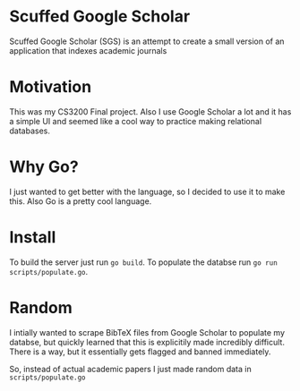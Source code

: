 # Scuffed Google Scholar
Scuffed Google Scholar (SGS) is an attempt to create a small version
of an application that indexes academic journals

# Motivation
This was my CS3200 Final project. Also I use Google Scholar a lot and it
has a simple UI and seemed like a cool way to practice making relational
databases.

# Why Go?
I just wanted to get better with the language, so I decided to use it
to make this. Also Go is a pretty cool language.

# Install
To build the server just run `go build`. To populate the databse run `go run scripts/populate.go`.

# Random
I intially wanted to scrape BibTeX files from Google Scholar to populate
my databse, but quickly learned that this is explicitily made incredibly difficult.
There is a way, but it essentially gets flagged and banned immediately.

So, instead of actual academic papers I just made random data in `scripts/populate.go`
